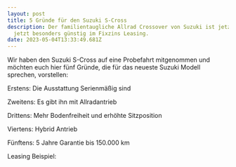 ```yaml
---
layout: post
title: 5 Gründe für den Suzuki S-Cross
description: Der familientaugliche Allrad Crossover von Suzuki ist jetzt ist
  jetzt besonders günstig im Fixzins Leasing.
date: 2023-05-04T13:33:49.681Z
---
```

Wir haben den Suzuki S-Cross auf eine Probefahrt mitgenommen und möchten euch hier fünf Gründe, die für das neueste Suzuki Modell sprechen, vorstellen:

Erstens: Die Ausstattung
Serienmäßig sind

Zweitens: Es gibt ihn mit Allradantrieb

Drittens: Mehr Bodenfreiheit und erhöhte Sitzposition

Viertens: Hybrid Antrieb

Fünftens: 5 Jahre Garantie bis 150.000 km

Leasing Beispiel:

